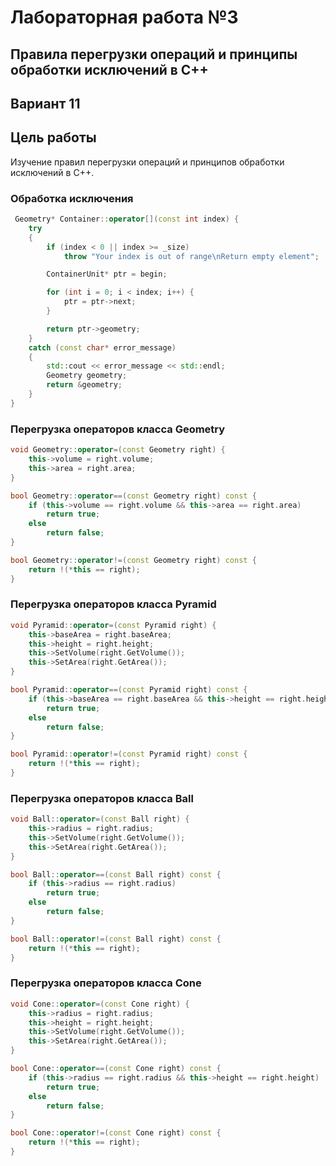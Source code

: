 # Лабораторная работа №3 #

## Правила перегрузки операций и принципы обработки исключений в C++ ##

## Вариант 11 ##
 

## Цель работы ##
Изучение правил перегрузки операций и принципов обработки исключений в C++. 

### Обработка исключения ###
```c++
 Geometry* Container::operator[](const int index) {
	try
	{
		if (index < 0 || index >= _size)
			throw "Your index is out of range\nReturn empty element";

		ContainerUnit* ptr = begin;

		for (int i = 0; i < index; i++) {
			ptr = ptr->next;
		}

		return ptr->geometry;
	}
	catch (const char* error_message)
	{
		std::cout << error_message << std::endl;
		Geometry geometry;
		return &geometry;
	}
}
```

### Перегрузка операторов класса Geometry ###

```c++
void Geometry::operator=(const Geometry right) {
	this->volume = right.volume;
	this->area = right.area;
}

bool Geometry::operator==(const Geometry right) const {
	if (this->volume == right.volume && this->area == right.area)
		return true;
	else 
		return false;
}

bool Geometry::operator!=(const Geometry right) const {
	return !(*this == right);
}
```

### Перегрузка операторов класса Pyramid ###

```c++
void Pyramid::operator=(const Pyramid right) {
	this->baseArea = right.baseArea;
	this->height = right.height;
	this->SetVolume(right.GetVolume());
	this->SetArea(right.GetArea());
}

bool Pyramid::operator==(const Pyramid right) const {
	if (this->baseArea == right.baseArea && this->height == right.height)
		return true;
	else
		return false;
}

bool Pyramid::operator!=(const Pyramid right) const {
	return !(*this == right);
}
```

### Перегрузка операторов класса Ball ###

```c++
void Ball::operator=(const Ball right) {
	this->radius = right.radius;
	this->SetVolume(right.GetVolume());
	this->SetArea(right.GetArea());
}

bool Ball::operator==(const Ball right) const {
	if (this->radius == right.radius)
		return true;
	else
		return false;
}

bool Ball::operator!=(const Ball right) const {
	return !(*this == right);
}
```

### Перегрузка операторов класса Cone ###

```c++
void Cone::operator=(const Cone right) {
	this->radius = right.radius;
	this->height = right.height;
	this->SetVolume(right.GetVolume());
	this->SetArea(right.GetArea());
}

bool Cone::operator==(const Cone right) const {
	if (this->radius == right.radius && this->height == right.height)
		return true;
	else
		return false;
}

bool Cone::operator!=(const Cone right) const {
	return !(*this == right);
}
```

